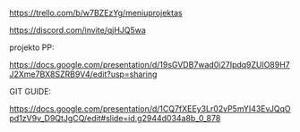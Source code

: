 https://trello.com/b/w7BZEzYg/meniuprojektas

https://discord.com/invite/qjHJQ5wa

projekto PP:

https://docs.google.com/presentation/d/19sGVDB7wad0i27Ipdq9ZUlO89H7J2Xme7BX8SZRB9V4/edit?usp=sharing

GIT GUIDE:

https://docs.google.com/presentation/d/1CQ7fXEEy3Lr02vP5mYI43EvJQqOpd1zV9v_D9QtJgCQ/edit#slide=id.g2944d034a8b_0_878
